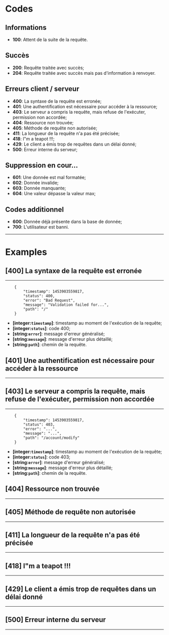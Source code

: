 # Codes
## Informations
* **100**: Attent de la suite de la requête.

## Succès
* **200**: Requête traitée avec succès;
* **204**: Requête traitée avec succès mais pas d'information à renvoyer.

## Erreurs client / serveur
* **400**: La syntaxe de la requête est erronée;
* **401**: Une authentification est nécessaire pour accéder à la ressource;
* **403**: Le serveur a compris la requête, mais refuse de l'exécuter, permission non accordée;
* **404**: Ressource non trouvée;
* **405**: Méthode de requête non autorisée;
* **411**: La longueur de la requête n'a pas été précisée;
* **418**: I"m a teapot !!!;
* **429**: Le client a émis trop de requêtes dans un délai donné;
* **500**: Erreur interne du serveur;

## Suppression en cour...
* **601**: Une donnée est mal formatée;
* **602**: Donnée invalide;
* **603**: Donnée manquante;
* **604**: Une valeur dépasse la valeur max;

## Codes additionnel
* **600**: Donnée déjà présente dans la base de donnée;
* **700**: L'utilisateur est banni.

***

# Examples
## [400] La syntaxe de la requête est erronée
***
```
	{
		"timestamp": 1453903559817,
		"status": 400,
		"error": "Bad Request",
		"message": "Validation failed for...",
		"path": "/"
	}
```
* **[integer:`timestamp`]**: timestamp au moment de l'exécution de la requête;
* **[integer:`status`]**: code 400;
* **[string:`error`]**: message d'erreur généralisé;
* **[string:`message`]**: message d'erreur plus détaillé;
* **[string:`path`]**: chemin de la requête.

## [401] Une authentification est nécessaire pour accéder à la ressource
***

## [403] Le serveur a compris la requête, mais refuse de l'exécuter, permission non accordée
***
```
	{
		"timestamp": 1453903559817,
		"status": 403,
		"error": "...",
		"message": "...",
		"path": "/account/modify"
	}
```
* **[integer:`timestamp`]**: timestamp au moment de l'exécution de la requête;
* **[integer:`status`]**: code 403;
* **[string:`error`]**: message d'erreur généralisé;
* **[string:`message`]**: message d'erreur plus détaillé;
* **[string:`path`]**: chemin de la requête.

## [404] Ressource non trouvée
***

## [405] Méthode de requête non autorisée
***

## [411] La longueur de la requête n'a pas été précisée
***

## [418] I"m a teapot !!!
***

## [429] Le client a émis trop de requêtes dans un délai donné
***

## [500] Erreur interne du serveur
***